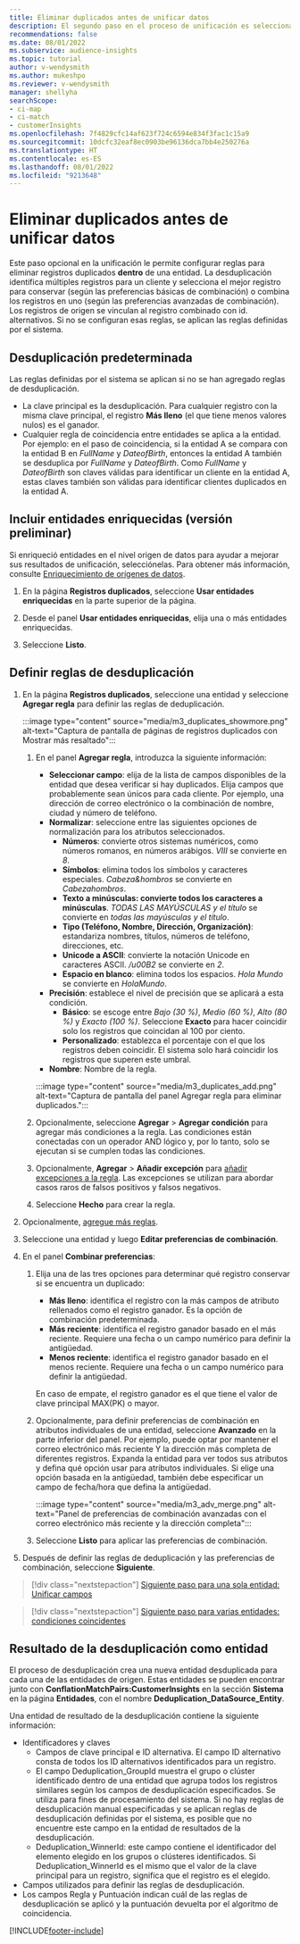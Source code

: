 ```yaml
---
title: Eliminar duplicados antes de unificar datos
description: El segundo paso en el proceso de unificación es seleccionar qué registro guardar cuando se encuentran duplicados.
recommendations: false
ms.date: 08/01/2022
ms.subservice: audience-insights
ms.topic: tutorial
author: v-wendysmith
ms.author: mukeshpo
ms.reviewer: v-wendysmith
manager: shellyha
searchScope:
- ci-map
- ci-match
- customerInsights
ms.openlocfilehash: 7f4829cfc14af623f724c6594e834f3fac1c15a9
ms.sourcegitcommit: 10dcfc32eaf8ec0903be96136dca7bb4e250276a
ms.translationtype: HT
ms.contentlocale: es-ES
ms.lasthandoff: 08/01/2022
ms.locfileid: "9213648"
---
```

# <a name="remove-duplicates-before-unifying-data"></a>Eliminar duplicados antes de unificar datos

Este paso opcional en la unificación le permite configurar reglas para eliminar registros duplicados **dentro** de una entidad. La desduplicación identifica múltiples registros para un cliente y selecciona el mejor registro para conservar (según las preferencias básicas de combinación) o combina los registros en uno (según las preferencias avanzadas de combinación). Los registros de origen se vinculan al registro combinado con id. alternativos. Si no se configuran esas reglas, se aplican las reglas definidas por el sistema.

## <a name="default-deduplication"></a>Desduplicación predeterminada

Las reglas definidas por el sistema se aplican si no se han agregado reglas de desduplicación.

- La clave principal es la desduplicación.
  Para cualquier registro con la misma clave principal, el registro **Más lleno** (el que tiene menos valores nulos) es el ganador.
- Cualquier regla de coincidencia entre entidades se aplica a la entidad.
  Por ejemplo: en el paso de coincidencia, si la entidad A se compara con la entidad B en *FullName* y *DateofBirth*, entonces la entidad A también se desduplica por *FullName* y *DateofBirth*. Como *FullName* y *DateofBirth* son claves válidas para identificar un cliente en la entidad A, estas claves también son válidas para identificar clientes duplicados en la entidad A.

## <a name="include-enriched-entities-preview"></a>Incluir entidades enriquecidas (versión preliminar)

Si enriqueció entidades en el nivel origen de datos para ayudar a mejorar sus resultados de unificación, selecciónelas. Para obtener más información, consulte [Enriquecimiento de orígenes de datos](data-sources-enrichment.md).

1. En la página **Registros duplicados**, seleccione **Usar entidades enriquecidas** en la parte superior de la página.

1. Desde el panel **Usar entidades enriquecidas**, elija una o más entidades enriquecidas.

1. Seleccione **Listo**.

## <a name="define-deduplication-rules"></a>Definir reglas de desduplicación

1. En la página **Registros duplicados**, seleccione una entidad y seleccione **Agregar regla** para definir las reglas de deduplicación.

   :::image type="content" source="media/m3_duplicates_showmore.png" alt-text="Captura de pantalla de páginas de registros duplicados con Mostrar más resaltado":::

   1. En el panel **Agregar regla**, introduzca la siguiente información:
      - **Seleccionar campo**: elija de la lista de campos disponibles de la entidad que desea verificar si hay duplicados. Elija campos que probablemente sean únicos para cada cliente. Por ejemplo, una dirección de correo electrónico o la combinación de nombre, ciudad y número de teléfono.
      - **Normalizar**: seleccione entre las siguientes opciones de normalización para los atributos seleccionados.
        - **Números**: convierte otros sistemas numéricos, como números romanos, en números arábigos. *VIII* se convierte en *8*.
        - **Símbolos**: elimina todos los símbolos y caracteres especiales. *Cabeza&hombros* se convierte en *Cabezahombros*.
        - **Texto a minúsculas: convierte todos los caracteres a minúsculas**. *TODAS LAS MAYÚSCULAS y el título* se convierte en *todas las mayúsculas y el título*.
        - **Tipo (Teléfono, Nombre, Dirección, Organización)**: estandariza nombres, títulos, números de teléfono, direcciones, etc.
        - **Unicode a ASCII**: convierte la notación Unicode en caracteres ASCII. */u00B2* se convierte en *2*.
        - **Espacio en blanco**: elimina todos los espacios. *Hola Mundo* se convierte en *HolaMundo*.
      - **Precisión**: establece el nivel de precisión que se aplicará a esta condición.
        - **Básico**: se escoge entre *Bajo (30 %)*, *Medio (60 %)*, *Alto (80 %)* y *Exacto (100 %)*. Seleccione **Exacto** para hacer coincidir solo los registros que coincidan al 100 por ciento.
        - **Personalizado**: establezca el porcentaje con el que los registros deben coincidir. El sistema solo hará coincidir los registros que superen este umbral.
      - **Nombre**: Nombre de la regla.

      :::image type="content" source="media/m3_duplicates_add.png" alt-text="Captura de pantalla del panel Agregar regla para eliminar duplicados.":::

   1. Opcionalmente, seleccione **Agregar** > **Agregar condición** para agregar más condiciones a la regla. Las condiciones están conectadas con un operador AND lógico y, por lo tanto, solo se ejecutan si se cumplen todas las condiciones.

   1. Opcionalmente, **Agregar** > **Añadir excepción** para [añadir excepciones a la regla](match-entities.md#add-exceptions-to-a-rule). Las excepciones se utilizan para abordar casos raros de falsos positivos y falsos negativos.

   1. Seleccione **Hecho** para crear la regla.

1. Opcionalmente, [agregue más reglas](#define-deduplication-rules).

1. Seleccione una entidad y luego **Editar preferencias de combinación**.

1. En el panel **Combinar preferencias**:
   1. Elija una de las tres opciones para determinar qué registro conservar si se encuentra un duplicado:
      - **Más lleno**: identifica el registro con la más campos de atributo rellenados como el registro ganador. Es la opción de combinación predeterminada.
      - **Más reciente**: identifica el registro ganador basado en el más reciente. Requiere una fecha o un campo numérico para definir la antigüedad.
      - **Menos reciente**: identifica el registro ganador basado en el menos reciente. Requiere una fecha o un campo numérico para definir la antigüedad.
      
      En caso de empate, el registro ganador es el que tiene el valor de clave principal MAX(PK) o mayor.
      
   1. Opcionalmente, para definir preferencias de combinación en atributos individuales de una entidad, seleccione **Avanzado** en la parte inferior del panel. Por ejemplo, puede optar por mantener el correo electrónico más reciente Y la dirección más completa de diferentes registros. Expanda la entidad para ver todos sus atributos y defina qué opción usar para atributos individuales. Si elige una opción basada en la antigüedad, también debe especificar un campo de fecha/hora que defina la antigüedad.

      :::image type="content" source="media/m3_adv_merge.png" alt-text="Panel de preferencias de combinación avanzadas con el correo electrónico más reciente y la dirección completa":::

   1. Seleccione **Listo** para aplicar las preferencias de combinación.

1. Después de definir las reglas de deduplicación y las preferencias de combinación, seleccione **Siguiente**.
  
> [!div class="nextstepaction"]
> [Siguiente paso para una sola entidad: Unificar campos](merge-entities.md)

> [!div class="nextstepaction"]
> [Siguiente paso para varias entidades: condiciones coincidentes](match-entities.md)

## <a name="deduplication-output-as-an-entity"></a>Resultado de la desduplicación como entidad

El proceso de desduplicación crea una nueva entidad desduplicada para cada una de las entidades de origen. Estas entidades se pueden encontrar junto con **ConflationMatchPairs:CustomerInsights** en la sección **Sistema** en la página **Entidades**, con el nombre **Deduplication_DataSource_Entity**.

Una entidad de resultado de la desduplicación contiene la siguiente información:

- Identificadores y claves
  - Campos de clave principal e ID alternativa. El campo ID alternativo consta de todos los ID alternativos identificados para un registro.
  - El campo Deduplication_GroupId muestra el grupo o clúster identificado dentro de una entidad que agrupa todos los registros similares según los campos de desduplicación especificados. Se utiliza para fines de procesamiento del sistema. Si no hay reglas de desduplicación manual especificadas y se aplican reglas de desduplicación definidas por el sistema, es posible que no encuentre este campo en la entidad de resultados de la desduplicación.
  - Deduplication_WinnerId: este campo contiene el identificador del elemento elegido en los grupos o clústeres identificados. Si Deduplication_WinnerId es el mismo que el valor de la clave principal para un registro, significa que el registro es el elegido.
- Campos utilizados para definir las reglas de desduplicación.
- Los campos Regla y Puntuación indican cuál de las reglas de desduplicación se aplicó y la puntuación devuelta por el algoritmo de coincidencia.

[!INCLUDE[footer-include](includes/footer-banner.md)]
